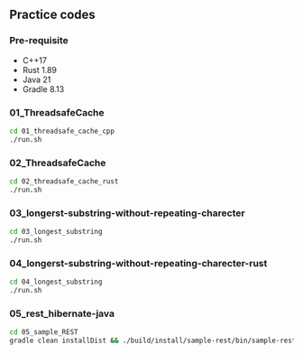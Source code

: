 ## Practice codes

### Pre-requisite
* C++17
* Rust 1.89
* Java 21
* Gradle 8.13

### 01_ThreadsafeCache
```bash
cd 01_threadsafe_cache_cpp
./run.sh
```

### 02_ThreadsafeCache
```bash
cd 02_threadsafe_cache_rust
./run.sh
```

### 03_longerst-substring-without-repeating-charecter
```bash
cd 03_longest_substring
./run.sh
```

### 04_longerst-substring-without-repeating-charecter-rust
```bash
cd 04_longest_substring
./run.sh
```

### 05_rest_hibernate-java
```bash
cd 05_sample_REST
gradle clean installDist && ./build/install/sample-rest/bin/sample-rest
```

